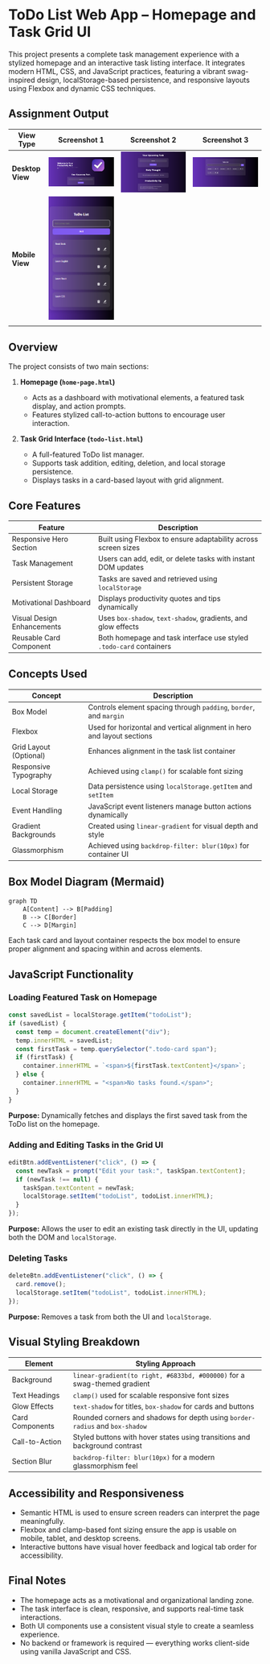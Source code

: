 # ToDo List Web App – Homepage and Task Grid UI

This project presents a complete task management experience with a stylized homepage and an interactive task listing interface. It integrates modern HTML, CSS, and JavaScript practices, featuring a vibrant swag-inspired design, localStorage-based persistence, and responsive layouts using Flexbox and dynamic CSS techniques.

## Assignment Output

| View Type        | Screenshot 1                               | Screenshot 2                               | Screenshot 3                               |
| ---------------- | ------------------------------------------ | ------------------------------------------ | ------------------------------------------ |
| **Desktop View** | ![Desktop 1](../../.git-config/output-snapshots/WTL-02-01.png) | ![Desktop 2](../../.git-config/output-snapshots/WTL-02-02.png) | ![Desktop 3](../../.git-config/output-snapshots/WTL-02-03.png) |
| **Mobile View**  | ![Mobile 1](../../.git-config/output-snapshots/WTL-02-04.png)   | 
                         |

## Overview

The project consists of two main sections:

1. **Homepage (`home-page.html`)**

   * Acts as a dashboard with motivational elements, a featured task display, and action prompts.
   * Features stylized call-to-action buttons to encourage user interaction.

2. **Task Grid Interface (`todo-list.html`)**

   * A full-featured ToDo list manager.
   * Supports task addition, editing, deletion, and local storage persistence.
   * Displays tasks in a card-based layout with grid alignment.

## Core Features

| Feature                    | Description                                                         |
| -------------------------- | ------------------------------------------------------------------- |
| Responsive Hero Section    | Built using Flexbox to ensure adaptability across screen sizes      |
| Task Management            | Users can add, edit, or delete tasks with instant DOM updates       |
| Persistent Storage         | Tasks are saved and retrieved using `localStorage`                  |
| Motivational Dashboard     | Displays productivity quotes and tips dynamically                   |
| Visual Design Enhancements | Uses `box-shadow`, `text-shadow`, gradients, and glow effects       |
| Reusable Card Component    | Both homepage and task interface use styled `.todo-card` containers |

## Concepts Used

| Concept                | Description                                                            |
| ---------------------- | ---------------------------------------------------------------------- |
| Box Model              | Controls element spacing through `padding`, `border`, and `margin`     |
| Flexbox                | Used for horizontal and vertical alignment in hero and layout sections |
| Grid Layout (Optional) | Enhances alignment in the task list container                          |
| Responsive Typography  | Achieved using `clamp()` for scalable font sizing                      |
| Local Storage          | Data persistence using `localStorage.getItem` and `setItem`            |
| Event Handling         | JavaScript event listeners manage button actions dynamically           |
| Gradient Backgrounds   | Created using `linear-gradient` for visual depth and style             |
| Glassmorphism          | Achieved using `backdrop-filter: blur(10px)` for container UI          |

## Box Model Diagram (Mermaid)

```mermaid
graph TD
    A[Content] --> B[Padding]
    B --> C[Border]
    C --> D[Margin]
```

Each task card and layout container respects the box model to ensure proper alignment and spacing within and across elements.

## JavaScript Functionality

### Loading Featured Task on Homepage

```javascript
const savedList = localStorage.getItem("todoList");
if (savedList) {
  const temp = document.createElement("div");
  temp.innerHTML = savedList;
  const firstTask = temp.querySelector(".todo-card span");
  if (firstTask) {
    container.innerHTML = `<span>${firstTask.textContent}</span>`;
  } else {
    container.innerHTML = "<span>No tasks found.</span>";
  }
}
```

**Purpose:**
Dynamically fetches and displays the first saved task from the ToDo list on the homepage.

### Adding and Editing Tasks in the Grid UI

```javascript
editBtn.addEventListener("click", () => {
  const newTask = prompt("Edit your task:", taskSpan.textContent);
  if (newTask !== null) {
    taskSpan.textContent = newTask;
    localStorage.setItem("todoList", todoList.innerHTML);
  }
});
```

**Purpose:**
Allows the user to edit an existing task directly in the UI, updating both the DOM and `localStorage`.

### Deleting Tasks

```javascript
deleteBtn.addEventListener("click", () => {
  card.remove();
  localStorage.setItem("todoList", todoList.innerHTML);
});
```

**Purpose:**
Removes a task from both the UI and `localStorage`.

## Visual Styling Breakdown

| Element         | Styling Approach                                                             |
| --------------- | ---------------------------------------------------------------------------- |
| Background      | `linear-gradient(to right, #6833bd, #000000)` for a swag-themed gradient     |
| Text Headings   | `clamp()` used for scalable responsive font sizes                            |
| Glow Effects    | `text-shadow` for titles, `box-shadow` for cards and buttons                 |
| Card Components | Rounded corners and shadows for depth using `border-radius` and `box-shadow` |
| Call-to-Action  | Styled buttons with hover states using transitions and background contrast   |
| Section Blur    | `backdrop-filter: blur(10px)` for a modern glassmorphism feel                |

## Accessibility and Responsiveness

* Semantic HTML is used to ensure screen readers can interpret the page meaningfully.
* Flexbox and clamp-based font sizing ensure the app is usable on mobile, tablet, and desktop screens.
* Interactive buttons have visual hover feedback and logical tab order for accessibility.

## Final Notes

* The homepage acts as a motivational and organizational landing zone.
* The task interface is clean, responsive, and supports real-time task interactions.
* Both UI components use a consistent visual style to create a seamless experience.
* No backend or framework is required — everything works client-side using vanilla JavaScript and CSS.
